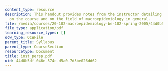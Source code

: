 ```yaml
---
content_type: resource
description: This handout provides notes from the instructor detailing his perspective
  on the course and on the field of macroepidemiology in general.
file: /media/courses/20-102-macroepidemiology-be-102-spring-2005/44d0b5df046e574cd5a07d3be026dd62_inst_persp.pdf
file_type: application/pdf
learning_resource_types: []
ocw_type: OCWFile
parent_title: Syllabus
parent_type: CourseSection
resourcetype: Document
title: inst_persp.pdf
uid: 44d0b5df-046e-574c-d5a0-7d3be026dd62
---
```

